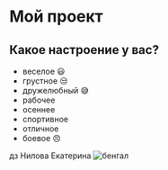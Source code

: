 # Мой проект

## Какое настроение у вас?
* веселое :smiley:
* грустное :unamused:
* дружелюбный :sweat_smile:
* рабочее
* осеннее
* спортивное
* отличное 
* боевое :angry:

 дз Нилова Екатерина
 ![бенгал](https://upload.wikimedia.org/wikipedia/commons/thumb/3/38/Gata_Bengal%C3%AD_Hembra_Brown_Spotted.jpg/1200px-Gata_Bengal%C3%AD_Hembra_Brown_Spotted.jpg)